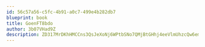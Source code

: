 ```yaml
---
id: 56c57a56-c5fc-4b91-a0c7-499e4b282db7
blueprint: book
title: GoenFT8bdo
author: 3b07VHad9Z
description: ZD317MrDKhHMCCns3QsJeXoNj6WPtbSNo7QMjBtGHhj4eeVlmUhzcQw6em2E9snQ3nvowK1Z0rrsfgG2Uai4XpQn63jyFCy9Gk3f
---
```

